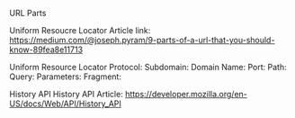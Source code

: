 URL Parts

Uniform Resoucre Locator Article link: https://medium.com/@joseph.pyram/9-parts-of-a-url-that-you-should-know-89fea8e11713

Uniform Resource Locator
Protocol:
Subdomain:
Domain Name:
Port:
Path:
Query:
Parameters:
Fragment:

History API
History API Article: https://developer.mozilla.org/en-US/docs/Web/API/History_API

